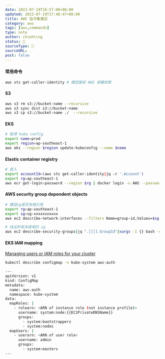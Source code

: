 ```yaml
---
date: 2023-07-19T16:57:00+08:00
updated: 2023-07-19T17:40:47+08:00
title: AWS 指令集筆記
category: aws
tags: [aws,commands]
type: note
author: chiehting
status: 🌱
sourceType: 📜️
sourceURL: .
post: false
---
```


#### 常用命令

```bash
aws sts get-caller-identity # 確認當前 AWS 授權狀態
```

#### S3

```bash
aws s3 rm s3://bucket-name --recursive
aws s3 sync dist s3://bucket-name
aws s3 cp s3://bucket-name ./  --recursive
```

#### EKS

```bash
# 取得 kube config
export name=prod
export region=ap-southeast-1
aws eks --region $region update-kubeconfig --name $name
```

#### Elastic container registry

```bash
# 登入
export accountId=(aws sts get-caller-identity|jq -r '.Account')
export rg=ap-southeast-1
aws ecr get-login-password --region $rg | docker login -u AWS --password-stdin $accountId.dkr.ecr.$rg.amazonaws.com
```

#### AWS security group dependent objects

```bash
# 確認sg是否有被引用
export rg=ap-southeast-1
export sg=sg-xxxxxxxxxxx
aws ec2 describe-network-interfaces --filters Name=group-id,Values=$sg --region $rg --output json

# 找出所有未使用的 sg
aws ec2 describe-security-groups|jq ".[][].GroupId"|xargs -I {} bash -c "echo '{}' && aws ec2 describe-network-interfaces --filters Name=group-id,Values='{}' --region ap-southeast-1 |jq -c '.NetworkInterfaces| select(. == [])'"
```

#### EKS IAM mapping

[Managing users or IAM roles for your cluster](https://docs.aws.amazon.com/eks/latest/userguide/add-user-role.html)

```bash
kubectl describe configmap -n kube-system aws-auth

---
apiVersion: v1
kind: ConfigMap
metadata:
  name: aws-auth
  namespace: kube-system
data:
  mapRoles: |
    - rolearn: <ARN of instance role (not instance profile)>
      username: system:node:{{EC2PrivateDNSName}}
      groups:
        - system:bootstrappers
        - system:nodes
  mapUsers: |
    - userarn: <ARN of user role>
      username: admin
      groups:
        - system:masters
---
```
